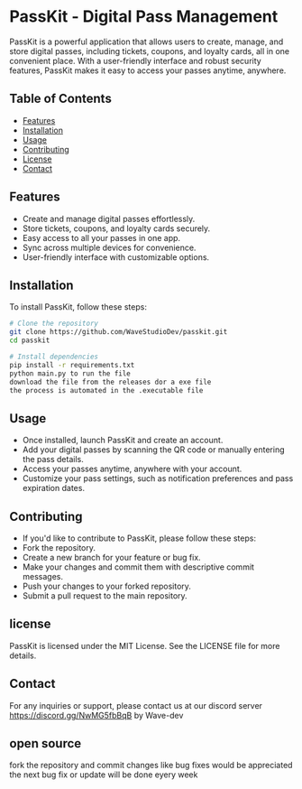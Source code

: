 # PassKit - Digital Pass Management

PassKit is a powerful application that allows users to create, manage, and store digital passes, including tickets, coupons, and loyalty cards, all in one convenient place. With a user-friendly interface and robust security features, PassKit makes it easy to access your passes anytime, anywhere.

## Table of Contents

- [Features](#features)
- [Installation](#installation)
- [Usage](#usage)
- [Contributing](#contributing)
- [License](#license)
- [Contact](#contact)

## Features

- Create and manage digital passes effortlessly.
- Store tickets, coupons, and loyalty cards securely.
- Easy access to all your passes in one app.
- Sync across multiple devices for convenience.
- User-friendly interface with customizable options.

## Installation

To install PassKit, follow these steps:

```bash
# Clone the repository
git clone https://github.com/WaveStudioDev/passkit.git
cd passkit

# Install dependencies
pip install -r requirements.txt
python main.py to run the file
download the file from the releases dor a exe file
the process is automated in the .executable file
```


## Usage

- Once installed, launch PassKit and create an account.
- Add your digital passes by scanning the QR code or manually entering the pass details.
- Access your passes anytime, anywhere with your account.
- Customize your pass settings, such as notification preferences and pass expiration dates.

## Contributing
- If you'd like to contribute to PassKit, please follow these steps:
- Fork the repository.
- Create a new branch for your feature or bug fix.
- Make your changes and commit them with descriptive commit messages.
- Push your changes to your forked repository.
- Submit a pull request to the main repository.

## license
PassKit is licensed under the MIT License. See the LICENSE file for more details.

## Contact
For any inquiries or support, please contact us at our discord server https://discord.gg/NwMG5fbBqB by Wave-dev



## open source 

fork the repository and commit changes like bug fixes would be appreciated the next bug fix or update will be done eyery week
